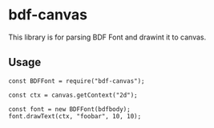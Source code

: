 bdf-canvas
==========

This library is for parsing BDF Font and drawint it to canvas.

## Usage

```
const BDFFont = require("bdf-canvas");

const ctx = canvas.getContext("2d");

const font = new BDFFont(bdfbody);
font.drawText(ctx, "foobar", 10, 10);
```
